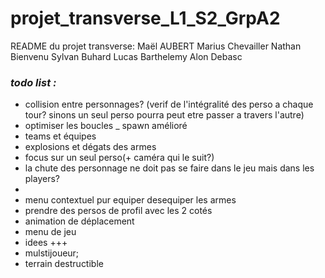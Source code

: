 # projet_transverse_L1_S2_GrpA2

README du projet transverse:
Maël AUBERT
Marius Chevailler
Nathan Bienvenu
Sylvan Buhard
Lucas Barthelemy
Alon Debasc

### _**todo list :**_

- collision entre personnages? (verif de l'intégralité des perso a chaque tour? sinons un seul perso pourra peut etre passer a travers l'autre)
- optimiser les boucles
_ spawn amélioré
- teams et équipes
- explosions et dégats des armes
- focus sur un seul perso(+ caméra qui le suit?)
- la chute des personnage ne doit pas se faire dans le jeu mais dans les players?
- 
- menu contextuel pur equiper desequiper les armes
- prendre des persos de profil avec les 2 cotés
- animation de déplacement
- menu de jeu
- idees +++
- mulstijoueur;
- terrain destructible